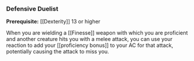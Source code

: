 ### Defensive Duelist

**Prerequisite:** [[Dexterity]] 13 or higher

When you are wielding a [[Finesse]] weapon with which you are proficient and another creature hits you with a melee attack, you can use your reaction to add your [[proficiency bonus]] to your AC for that attack, potentially causing the attack to miss you.